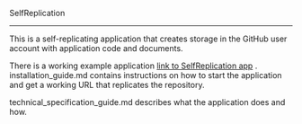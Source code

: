 SelfReplication
____________________________________________________________________________________________________

This is a self-replicating application that creates storage in the GitHub user account
with application code and documents.

There is a working example application [link to SelfReplication app](https://selfreplica.herokuapp.com) .
installation_guide.md contains instructions on how to start the application and get
a working URL that replicates the repository.

technical_specification_guide.md describes what the application does and how.
